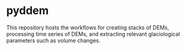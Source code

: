 # pyddem

This repository hosts the workflows for creating stacks of DEMs, processing time series of DEMs, and extracting relevant glaciological parameters such as volume changes.

